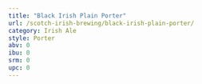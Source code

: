 ```yaml
---
title: "Black Irish Plain Porter"
url: /scotch-irish-brewing/black-irish-plain-porter/
category: Irish Ale
style: Porter
abv: 0
ibu: 0
srm: 0
upc: 0
---
```


